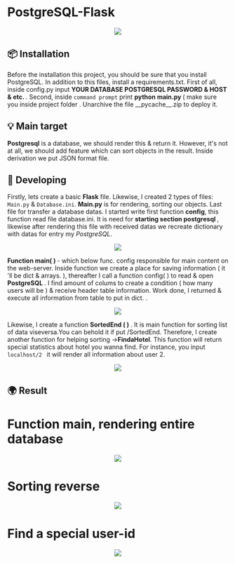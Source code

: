 # PostgreSQL-Flask
<p align="center">
  <img src="https://media.giphy.com/media/l1J9RvTMj524KBkac/giphy.gif">
</p>
<h2> 📦 Installation </h2>
<p> Before the installation this project, you should be sure that you install PostgreSQL. In addition to this files, install a requirements.txt. First of all, inside config.py input <b> YOUR DATABASE POSTGRESQL PASSWORD & HOST & etc.  </b>. Second, inside <code>command prompt</code> print <b> python main.py </b> ( make sure you inside project folder </b>. Unarchive the file __pycache__.zip to deploy it.</p>
<h2> 💡 Main target </h2>
<p> <b>Postgresql</b> is a database, we should render this & return it. However, it's not at all, we should add feature which can sort objects in the result. Inside derivation we put JSON format file. </p>
<h2> 📩 Developing </h2>
<p> Firstly, lets create a basic <b>Flask</b> file. Likewise, I created 2 types of files: <code>Main.py</code> & <code>Database.ini</code>.   <b>Main.py</b> is for rendering, sorting our objects. Last file for transfer a database datas. I started write first function <b>config</b>, this function read file database.ini. It is need for <b> starting section postgresql </b>, likewise after rendering this file with received datas we recreate dictionary with datas for entry my <i> PostgreSQL</i>.</p>
<p align="center">
  <img src="https://sun9-61.userapi.com/impg/9gcrTyl9eIp0LWyZNv4f9QhHAy1d89uef0Ms6w/eLsfeCpiD7w.jpg?size=1280x784&quality=96&sign=847254a2f836b56de4d85e2ce5cc9727&type=album">
</p>
<p><b> Function main( ) </b>- which below func. config responsible for main content on the web-server. Inside function we create a place for saving information ( it 'll be dict & arrays. ), thereafter I call a function config( ) to read & open <b> PostgreSQL </b>. I find amount of colums to create a condition ( how many users will be ) & receive header table information. Work done, I returned & execute all information from table to put in dict. . </p>
<p align="center">
  <img src="https://sun9-35.userapi.com/impg/0XPUiIBUqwE6gakydfqn1gGDJAvrn-yHt6xHgw/PZoCOCH_eZE.jpg?size=1280x720&quality=96&sign=0cfab295d3a20a0ef8ab79cd660ceabf&type=album">
</p>
<p> Likewise, I create a function <b> SortedEnd ( ) </b>. It is main function for sorting list of data viseversa.You can behold it if put /SortedEnd. Therefore, I create another function for helping sorting -><b>FindaHotel</b>. This function will return special statistics about hotel you wanna find. For instance, you input <code> localhost/2 </code> it will render all information about user 2.</p>
<p align="center">
  <img src="https://sun9-23.userapi.com/impg/FnYaip2FHxoVwaXwbMQnOArJqJRoSlFzOAig9A/DBtZ3N4SCtw.jpg?size=676x410&quality=96&sign=6cc9c470b53f6ed392812ed3b657d83f&type=album">
</p>
<h2> 🌍 Result </h2>
<h1> Function main, rendering entire database </h1>
<p align="center">
  <img src="https://sun9-55.userapi.com/impg/bpzLDqYut3F51yTnrTw6QGSERDZRiSQYdL0qpw/-NO1IV0MqI0.jpg?size=1280x276&quality=95&sign=aa6ec916bd4f7f7e030b02e8cb785095&type=album">
</p>
<h1> Sorting reverse </h1>
<p align="center">
  <img src="https://sun9-28.userapi.com/impg/qBCsxVdjC9QOrHjXCz-Ph2KO7ehP73B7WDoreg/6qd0CYrAdwE.jpg?size=952x58&quality=96&sign=0ad84c8ed1ecf02303747e053a05ef1f&type=album">
</p>
<h1> Find a special user-id </h1>
<p align="center">
  <img src="https://sun9-46.userapi.com/impg/hIKL4k8wdvUzXO0DUAsJ3Ze0yjq9PHuPdwJwZw/S2x7YmmjHDM.jpg?size=1280x83&quality=95&sign=4630673b09fe60486fc5bc4428f0a7ea&type=album">
</p>
